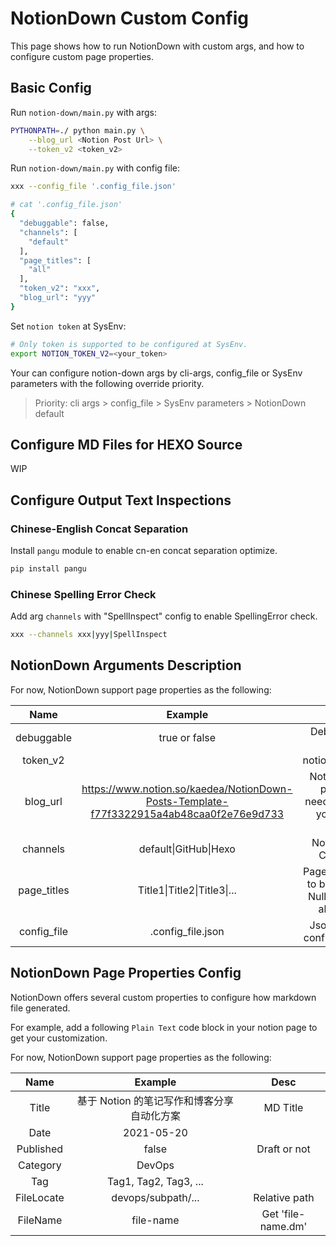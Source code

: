 
# NotionDown Custom Config

This page shows how to run NotionDown with custom args, and how to configure custom page properties.



## Basic Config

Run `notion-down/main.py` with args:

```Bash
PYTHONPATH=./ python main.py \
    --blog_url <Notion Post Url> \
    --token_v2 <token_v2>
```


Run `notion-down/main.py` with config file:

```Bash
xxx --config_file '.config_file.json'

# cat '.config_file.json'
{
  "debuggable": false,
  "channels": [
    "default"
  ],
  "page_titles": [
    "all"
  ],
  "token_v2": "xxx",
  "blog_url": "yyy"
}
```


Set `notion token` at SysEnv:

```Bash
# Only token is supported to be configured at SysEnv.
export NOTION_TOKEN_V2=<your_token>
```


Your can configure notion-down args by cli-args, config_file or SysEnv parameters with the following override priority.

> Priority: cli args > config_file > SysEnv parameters > NotionDown default

## Configure MD Files for HEXO Source

WIP

## Configure Output Text Inspections

### Chinese-English Concat Separation

Install `pangu` module to enable cn-en concat separation optimize.

```Bash
pip install pangu
```


### Chinese Spelling Error Check

Add arg `channels` with "SpellInspect" config to enable SpellingError check.

```Bash
xxx --channels xxx|yyy|SpellInspect
```


## NotionDown Arguments Description

For now, NotionDown support page properties as the following:

Name | Example | Desc | Required
:---: | :---: | :---: | :---:
debuggable | true or false | Debug mode flag | False
token_v2 |  | notion_token_v2 | True
blog_url | https://www.notion.so/kaedea/NotionDown-Posts-Template-f77f3322915a4ab48caa0f2e76e9d733 | Notion public posts url needed to read you notion pages | True
channels | default&#124;GitHub&#124;Hexo | NotionDown Channels | False
page_titles | Title1&#124;Title2&#124;Title3&#124;... | Pages that want to be handled. Null or 'all' for all pages. | False
config_file | .config_file.json | Json file with configured args | False

## NotionDown Page Properties Config

NotionDown offers several custom properties to configure how markdown file generated.

For example, add a following `Plain Text` code block in your notion page to get your customization.

For now, NotionDown support page properties as the following:

Name | Example | Desc
:---: | :---: | :---:
Title | 基于 Notion 的笔记写作和博客分享自动化方案 | MD Title
Date | 2021-05-20 | 
Published | false | Draft or not
Category | DevOps | 
Tag | Tag1, Tag2, Tag3, ... | 
FileLocate | devops/subpath/... | Relative path
FileName | file-name | Get 'file-name.dm'




<!-- Generated by NotionPageWriter
notion-down.version = 0.0.1
notion-down.revision = b'498c3d8'
-->